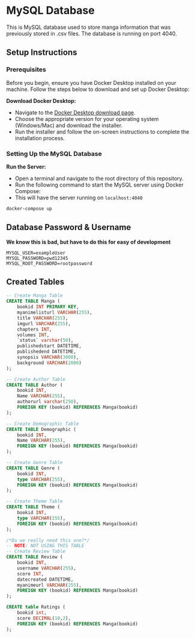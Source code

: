 # MySQL Database

This is MySQL database used to store manga information that was previously stored in .csv files. The database is running on port 4040.

## Setup Instructions

### Prerequisites

Before you begin, ensure you have Docker Desktop installed on your machine. Follow the steps below to download and set up Docker Desktop:

 **Download Docker Desktop:**
- Navigate to the [Docker Desktop download page](https://www.docker.com/products/docker-desktop).
- Choose the appropriate version for your operating system (Windows/Mac) and download the installer.
- Run the installer and follow the on-screen instructions to complete the installation process.

### Setting Up the MySQL Database

**Run the Server:**

- Open a terminal and navigate to the root directory of this repository.
- Run the following command to start the MySQL server using Docker Compose:
- This will have the server running on `localhost:4040`

```sh
docker-compose up
```

## Database Password & Username

**We know this is bad, but have to do this for easy of development**

```text
MYSQL_USER=exampleUser
MYSQL_PASSWORD=pwd12345
MYSQL_ROOT_PASSWORD=rootpassword
```

## Created Tables

```SQL
-- Create Manga Table
CREATE TABLE Manga (
    bookid INT PRIMARY KEY,
    myanimelisturl VARCHAR(255),
    title VARCHAR(255),
    imgurl VARCHAR(255),
    chapters INT,
    volumes INT,
    `status` varchar(50),
    publishedstart DATETIME,
    publishedend DATETIME,
    synopsis VARCHAR(3000),
    background VARCHAR(2000)
);

-- Create Author Table
CREATE TABLE Author (
    bookid INT,
    Name VARCHAR(255),
    authorurl varchar(250),
    FOREIGN KEY (bookid) REFERENCES Manga(bookid)
);

-- Create Demographic Table
CREATE TABLE Demographic (
    bookid INT,
    Name VARCHAR(255),
    FOREIGN KEY (bookid) REFERENCES Manga(bookid)
);

-- Create Genre Table
CREATE TABLE Genre (
    bookid INT,
    type VARCHAR(255),
    FOREIGN KEY (bookid) REFERENCES Manga(bookid)
);

-- Create Theme Table
CREATE TABLE Theme (
    bookid INT,
    type VARCHAR(255),
    FOREIGN KEY (bookid) REFERENCES Manga(bookid)
);

/*Do we really need this one?*/
-- NOTE: NOT USING THIS TABLE
-- Create Review Table
CREATE TABLE Review (
    bookid INT,
    username VARCHAR(255),
    score INT,
    datecreated DATETIME,
    myanimeurl VARCHAR(255),
    FOREIGN KEY (bookid) REFERENCES Manga(bookid)
); 

CREATE table Ratings (
	bookid int,
    score DECIMAL(10,2),
    FOREIGN KEY (bookid) REFERENCES Manga(bookid)
);
```
